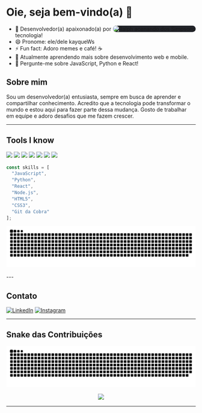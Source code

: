 # Oie, seja bem-vindo(a) 👋

<p align="left">
  <img src="https://media.giphy.com/media/l0MYt5jPR6QX5pnqM/giphy.gif" width="220" alt="Ralph acenando dos Simpsons" align="right" style="background:#22242a; border-radius:12px;"/>
</p>

- 🔭 Desenvolvedor(a) apaixonado(a) por tecnologia!
- 😄 Pronome: ele/dele kayqueWs
- ⚡ Fun fact: Adoro memes e café! ☕
- 🌱 Atualmente aprendendo mais sobre desenvolvimento web e mobile.
- 💬 Pergunte-me sobre JavaScript, Python e React!

## Sobre mim
Sou um desenvolvedor(a) entusiasta, sempre em busca de aprender e compartilhar conhecimento.
Acredito que a tecnologia pode transformar o mundo e estou aqui para fazer parte dessa mudança. Gosto de trabalhar em equipe e adoro desafios que me fazem crescer.

---

## Tools I know

<p align="left">
  <img src="https://img.shields.io/badge/-JavaScript-333?style=flat&logo=javascript" />
  <img src="https://img.shields.io/badge/-Python-333?style=flat&logo=python" />
  <img src="https://img.shields.io/badge/-React-333?style=flat&logo=react" />
  <img src="https://img.shields.io/badge/-Node.js-333?style=flat&logo=node.js" />
  <img src="https://img.shields.io/badge/-HTML5-333?style=flat&logo=html5" />
  <img src="https://img.shields.io/badge/-CSS3-333?style=flat&logo=css3" />
  <img src="https://img.shields.io/badge/-Git%20da%20Cobra-333?style=flat&logo=github" />
  <!-- Adicione outras badges conforme desejar -->
</p>

```js
const skills = [
  "JavaScript",
  "Python",
  "React",
  "Node.js",
  "HTML5",
  "CSS3",
  "Git da Cobra"
];
```
<p align="center">
  <img src="./output/github-contribution-grid-snake.svg" alt="snake gif" />
</p>
---

## Contato

[![LinkedIn](https://img.shields.io/badge/-LinkedIn-181717?style=flat&logo=linkedin)](https://linkedin.com/in/kayquews)
[![Instagram](https://img.shields.io/badge/-Instagram-181717?style=flat&logo=instagram)](https://instagram.com/kayquews)

---

## Snake das Contribuições

<p align="center">
  <img src="./output/github-contribution-grid-snake.svg" alt="snake gif" />
</p>

<p align="center">
  <img src="https://github-readme-stats.vercel.app/api?username=Kayquews&show_icons=true&theme=radical" width="500"/>
</p>

---



